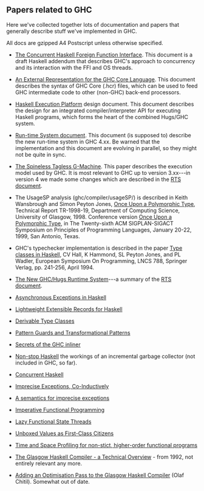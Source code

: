 ## Papers related to GHC


Here we've collected together lots of documentation and papers that
generally describe stuff we've implemented in GHC.


All docs are gzipped A4 Postscript unless otherwise specified.

- [The Concurrent Haskell Foreign Function Interface](http://www.haskell.org/ghc/docs/papers/threads.ps.gz).  This document is a draft Haskell addendum that describes GHC's approach to concurrency and its interaction with the FFI and OS threads.

- [An External Representation for the GHC Core Language](http://www.haskell.org/ghc/docs/papers/core.ps.gz).  This document describes the syntax of GHC Core (.hcr) files, which can be used to feed GHC intermediate code to other (non-GHC) back-end processors.

- [Haskell Execution Platform](http://www.haskell.org/ghc/docs/papers/hep.ps.gz) design document.  This document describes the design for an integrated compiler/interpreter API for executing Haskell programs, which forms the heart of the combined Hugs/GHC system.

- [Run-time System document](http://www.haskell.org/ghc/docs/papers/run-time-system.ps.gz).  This document (is supposed to) describe the new run-time system in GHC 4.xx.  Be warned that the implementation and this document are evolving in parallel, so they might not be quite in sync.

- [ The Spineless Tagless G-Machine](http://research.microsoft.com/copyright/accept.asp?path=/users/simonpj/papers/spineless-tagless-gmachine.ps.gz#26pub=34).  This paper describes the execution model used by GHC.  It is most relevant to GHC up to version 3.xx---in version 4 we made some changes which are described in the [RTS document](http://www.haskell.org/ghc/docs/papers/run-time-system.ps.gz).

- The UsageSP analysis (ghc/compiler/usageSP/) is described in Keith Wansbrough and Simon Peyton Jones, [ Once Upon a Polymorphic Type](http://www.cl.cam.ac.uk/users/kw217/research/phd/usptr-10pt.ps.gz), Technical Report TR-1998-19, Department of Computing Science, University of Glasgow, 1998.  Conference version [ Once Upon a Polymorphic Type](http://www.cl.cam.ac.uk/users/kw217/research/phd/popl99-usage.ps.gz), in The Twenty-sixth ACM SIGPLAN-SIGACT Symposium on Principles of Programming Languages, January 20-22, 1999, San Antonio, Texas.

-  GHC's typechecker implementation is described in the paper [ Type classes in Haskell](http://research.microsoft.com/~simonpj/Papers/classhask.ps.gz), CV Hall, K Hammond, SL Peyton Jones, and PL Wadler, European Symposium On Programming, LNCS 788, Springer Verlag, pp.  241-256, April 1994.

- [The New GHC/Hugs Runtime System](http://www.haskell.org/ghc/docs/papers/new-rts.ps.gz)---a summary of the [RTS document](http://www.haskell.org/ghc/docs/papers/run-time-system.ps.gz).

- [ Asynchronous Exceptions in Haskell](http://www.haskell.org/~simonmar/papers/async.ps.gz)

- [ Lightweight Extensible Records for Haskell](http://research.microsoft.com/~simonpj/Papers/records.htm)

- [ Derivable Type Classes](http://research.microsoft.com/~simonpj/Papers/derive.htm)

- [ Pattern Guards and Transformational Patterns](http://research.microsoft.com/~simonpj/Papers/pat.htm)

- [ Secrets of the GHC inliner](http://www.research.microsoft.com/~simonpj/Papers/inlining/index.htm)

- [ Non-stop Haskell](http://research.microsoft.com/~simonpj/Papers/inc-gc.htm) the workings of an incremental garbage collector (not included in GHC, so far).

- [Concurrent Haskell](http://www.haskell.org/ghc/docs/papers/concurrent-haskell.ps.gz)

- [ Imprecise Exceptions, Co-Inductively](http://research.microsoft.com/~simonpj/Papers/imprecise-exn-sem.htm)

- [A semantics for imprecise exceptions](http://www.haskell.org/ghc/docs/papers/except_ps.gz)

- [Imperative Functional Programming](http://www.haskell.org/ghc/docs/papers/imperative.ps.gz)

- [Lazy Functional State Threads](http://www.haskell.org/ghc/docs/papers/lazy-functional-state-threads.ps.gz)

- [Unboxed Values as First-Class Citizens](http://www.haskell.org/ghc/docs/papers/unboxed-values.ps.gz)

- [Time and Space Profiling for non-stict, higher-order functional programs](http://www.haskell.org/ghc/docs/papers/profiling.ps.gz)

- [The Glasgow Haskell Compiler - a Technical Overview](http://www.haskell.org/ghc/docs/papers/grasp-jfit.ps.gz) - from 1992, not entirely relevant any more.

- [Adding an Optimisation Pass to the Glasgow Haskell Compiler](http://www.haskell.org/ghc/docs/papers/extendGHC.ps.gz) (Olaf Chitil).  Somewhat out of date.
